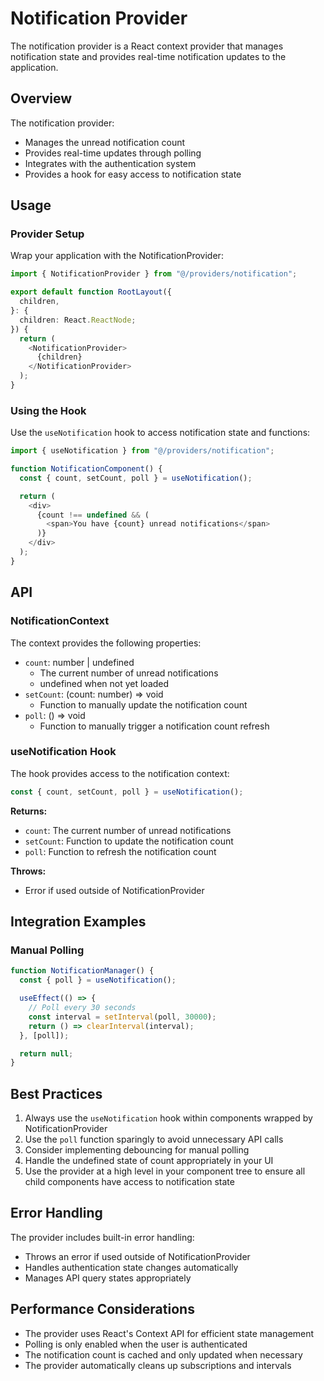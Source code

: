 # Notification Provider

The notification provider is a React context provider that manages notification state and provides real-time notification updates to the application.

## Overview

The notification provider:
- Manages the unread notification count
- Provides real-time updates through polling
- Integrates with the authentication system
- Provides a hook for easy access to notification state

## Usage

### Provider Setup

Wrap your application with the NotificationProvider:

```typescript
import { NotificationProvider } from "@/providers/notification";

export default function RootLayout({
  children,
}: {
  children: React.ReactNode;
}) {
  return (
    <NotificationProvider>
      {children}
    </NotificationProvider>
  );
}
```

### Using the Hook

Use the `useNotification` hook to access notification state and functions:

```typescript
import { useNotification } from "@/providers/notification";

function NotificationComponent() {
  const { count, setCount, poll } = useNotification();

  return (
    <div>
      {count !== undefined && (
        <span>You have {count} unread notifications</span>
      )}
    </div>
  );
}
```

## API

### NotificationContext

The context provides the following properties:

- `count`: number | undefined
  - The current number of unread notifications
  - undefined when not yet loaded
- `setCount`: (count: number) => void
  - Function to manually update the notification count
- `poll`: () => void
  - Function to manually trigger a notification count refresh

### useNotification Hook

The hook provides access to the notification context:

```typescript
const { count, setCount, poll } = useNotification();
```

**Returns:**
- `count`: The current number of unread notifications
- `setCount`: Function to update the notification count
- `poll`: Function to refresh the notification count

**Throws:**
- Error if used outside of NotificationProvider

## Integration Examples

### Manual Polling
```typescript
function NotificationManager() {
  const { poll } = useNotification();

  useEffect(() => {
    // Poll every 30 seconds
    const interval = setInterval(poll, 30000);
    return () => clearInterval(interval);
  }, [poll]);

  return null;
}
```

## Best Practices

1. Always use the `useNotification` hook within components wrapped by NotificationProvider
2. Use the `poll` function sparingly to avoid unnecessary API calls
3. Consider implementing debouncing for manual polling
4. Handle the undefined state of count appropriately in your UI
5. Use the provider at a high level in your component tree to ensure all child components have access to notification state

## Error Handling

The provider includes built-in error handling:
- Throws an error if used outside of NotificationProvider
- Handles authentication state changes automatically
- Manages API query states appropriately

## Performance Considerations

- The provider uses React's Context API for efficient state management
- Polling is only enabled when the user is authenticated
- The notification count is cached and only updated when necessary
- The provider automatically cleans up subscriptions and intervals 